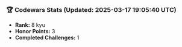 ### 🏆 Codewars Stats (Updated: 2025-03-17 19:05:40 UTC)

- **Rank:** 8 kyu
- **Honor Points:** 3
- **Completed Challenges:** 1
